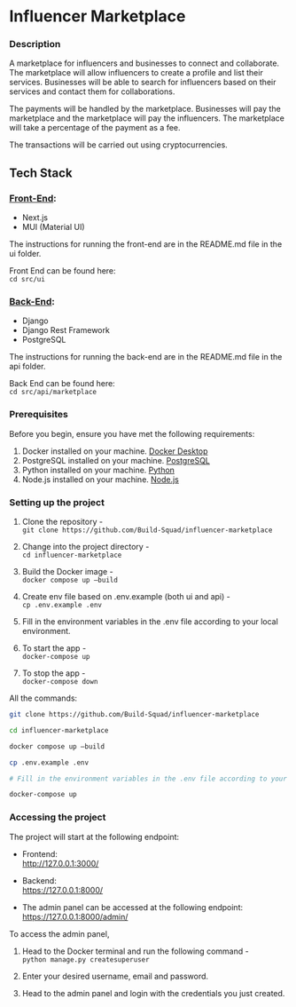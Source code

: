 # Influencer Marketplace

### Description
A marketplace for influencers and businesses to connect and collaborate. The marketplace will allow influencers to create a profile and list their services. Businesses will be able to search for influencers based on their services and contact them for collaborations.

The payments will be handled by the marketplace. Businesses will pay the marketplace and the marketplace will pay the influencers. The marketplace will take a percentage of the payment as a fee.

The transactions will be carried out using cryptocurrencies.

## Tech Stack

### [Front-End](https://github.com/Build-Squad/influencer-marketplace/tree/main/src/ui):
+ Next.js
+ MUI (Material UI)

The instructions for running the front-end are in the README.md file in the ui folder.

Front End can be found here:   
``` cd src/ui ```

### [Back-End](https://github.com/Build-Squad/influencer-marketplace/tree/main/src/api/marketplace):
+ Django
+ Django Rest Framework
+ PostgreSQL

The instructions for running the back-end are in the README.md file in the api folder.

Back End can be found here:    
``` cd src/api/marketplace ```


### Prerequisites

Before you begin, ensure you have met the following requirements:  
1. Docker installed on your machine. [Docker Desktop](https://www.docker.com/products/docker-desktop/)
2. PostgreSQL installed on your machine. [PostgreSQL](https://www.postgresql.org/download/)
3. Python installed on your machine. [Python](https://www.python.org/downloads/)
4. Node.js installed on your machine. [Node.js](https://nodejs.org/en/download/)

### Setting up the project

1. Clone the repository -   
```git clone https://github.com/Build-Squad/influencer-marketplace```

2. Change into the project directory -  
```cd influencer-marketplace```

3. Build the Docker image -  
```docker compose up —build```

4. Create env file based on .env.example (both ui and api) -  
```cp .env.example .env```

5. Fill in the environment variables in the .env file according to your local environment.
 
6. To start the app -  
```docker-compose up```

7. To stop the app -  
```docker-compose down```

All the commands:
```bash
git clone https://github.com/Build-Squad/influencer-marketplace

cd influencer-marketplace

docker compose up —build

cp .env.example .env

# Fill in the environment variables in the .env file according to your local environment.

docker-compose up
```

### Accessing the project

The project will start at the following endpoint:
+ Frontend:   
  http://127.0.0.1:3000/
+ Backend:   
  https://127.0.0.1:8000/
  
+ The admin panel can be accessed at the following endpoint:  
https://127.0.0.1:8000/admin/  

To access the admin panel, 

1. Head to the Docker terminal and run the following command -   
```python manage.py createsuperuser```

2. Enter your desired username, email and password.

3. Head to the admin panel and login with the credentials you just created.
